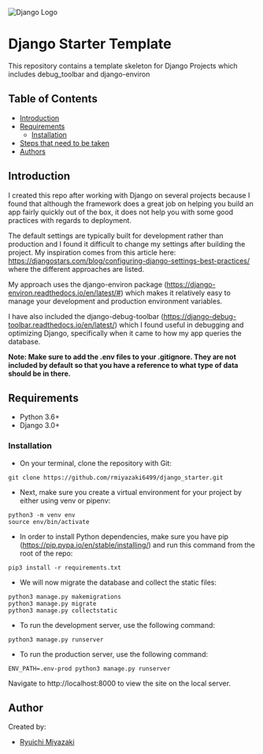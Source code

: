 ![Django Logo](https://www.djangoproject.com/m/img/logos/django-logo-positive.png)

# Django Starter Template

This repository contains a template skeleton for Django Projects which includes debug_toolbar and django-environ

## Table of Contents

- [Introduction](#introduction)
- [Requirements](#requirements)
  - [Installation](#installation)
- [Steps that need to be taken](#firststeps)
- [Authors](#authors)

## Introduction

I created this repo after working with Django on several projects because I found that although the framework does a great job on helping you build an app fairly quickly out of the box, it does not help you with some good practices with regards to deployment. 

The default settings are typically built for development rather than production and I found it difficult to change my settings after building the project. My inspiration comes from this article here: https://djangostars.com/blog/configuring-django-settings-best-practices/ where the different approaches are listed. 

My approach uses the django-environ package (https://django-environ.readthedocs.io/en/latest/#) which makes it relatively easy to manage your development and production environment variables.

I have also included the django-debug-toolbar (https://django-debug-toolbar.readthedocs.io/en/latest/) which I found useful in debugging and optimizing Django, specifically when it came to how my app queries the database.

**Note: Make sure to add the .env files to your .gitignore. They are not included by default so that you have a reference to what type of data should be in there.**

## Requirements

- Python 3.6+
- Django 3.0+

### Installation

- On your terminal, clone the repository with Git:

```
git clone https://github.com/rmiyazaki6499/django_starter.git
```

- Next, make sure you create a virtual environment for your project by either using venv or pipenv:
```
python3 -m venv env
source env/bin/activate
```

- In order to install Python dependencies, make sure you have pip (https://pip.pypa.io/en/stable/installing/)
and run this command from the root of the repo:

```
pip3 install -r requirements.txt
```

- We will now migrate the database and collect the static files:
```
python3 manage.py makemigrations
python3 manage.py migrate
python3 manage.py collectstatic
```

- To run the development server, use the following command:

```
python3 manage.py runserver
```

- To run the production server, use the following command:

```
ENV_PATH=.env-prod python3 manage.py runserver
```

Navigate to http://localhost:8000 to view the site on the local server.

## Author

Created by:

- [Ryuichi Miyazaki](https://github.com/rmiyazaki6499)
